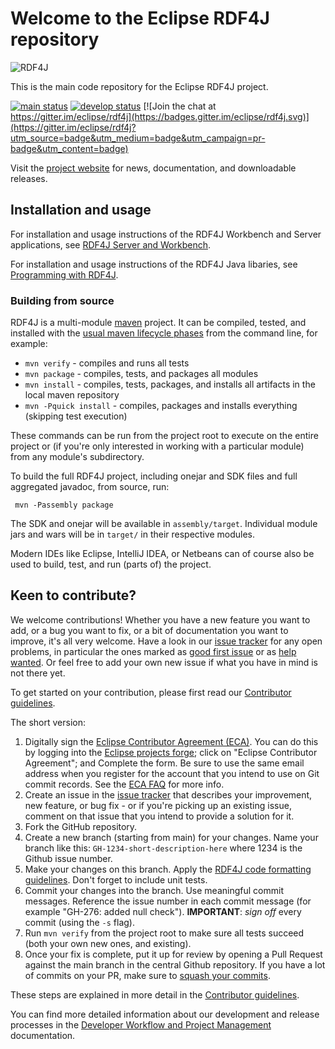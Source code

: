 # Welcome to the Eclipse RDF4J repository

![RDF4J](https://github.com/eclipse/rdf4j/blob/main/site/static/images/rdf4j-logo-orange-114.png)

This is the main code repository for the Eclipse RDF4J project. 

[![main status](https://github.com/eclipse/rdf4j/workflows/main%20status/badge.svg)](https://github.com/eclipse/rdf4j/actions?query=workflow%3A%22main+status%22)
[![develop status](https://github.com/eclipse/rdf4j/workflows/develop%20status/badge.svg)](https://github.com/eclipse/rdf4j/actions?query=workflow%3A%22develop+status%22) [![Join the chat at https://gitter.im/eclipse/rdf4j](https://badges.gitter.im/eclipse/rdf4j.svg)](https://gitter.im/eclipse/rdf4j?utm_source=badge&utm_medium=badge&utm_campaign=pr-badge&utm_content=badge)

Visit the [project website](https://rdf4j.org/) for news, documentation, and downloadable releases.

## Installation and usage

For installation and usage instructions of the RDF4J Workbench and Server applications, see [RDF4J Server and Workbench](https://rdf4j.org/documentation/tools/server-workbench). 

For installation and usage instructions of the RDF4J Java libaries, see [Programming with RDF4J](https://rdf4j.org/documentation/programming). 

### Building from source

RDF4J is a multi-module [maven](https://maven.apache.org/index.html) project. It can be compiled, tested, and installed with the [usual maven lifecycle phases](https://maven.apache.org/guides/introduction/introduction-to-the-lifecycle.html) from the command line, for example:

- `mvn verify` - compiles and runs all tests
- `mvn package` - compiles, tests, and packages all modules
- `mvn install` - compiles, tests, packages, and installs all artifacts in the local maven repository
- `mvn -Pquick install` - compiles, packages and installs everything (skipping test execution)

These commands can be run from the project root to execute on the entire project or (if you're only interested in working with a particular module) from any module's subdirectory. 

To build the full RDF4J project, including onejar and SDK files and full aggregated javadoc, from source, run:

     mvn -Passembly package

The SDK and onejar will be available in `assembly/target`. Individual module jars and wars will be in `target/` in their respective modules. 

Modern IDEs like Eclipse, IntelliJ IDEA, or Netbeans can of course also be used to build, test, and run (parts of) the project. 

## Keen to contribute?

We welcome contributions! Whether you have a new feature you want to add, or a bug you want to fix, or a bit of documentation you want to improve, it's all very welcome. Have a look in our [issue tracker](https://github.com/eclipse/rdf4j/issues) for any open problems, in particular the ones marked as [good first issue](https://github.com/eclipse/rdf4j/issues?q=is%3Aopen+is%3Aissue+label%3A%22good+first+issue%22) or as [help wanted](https://github.com/eclipse/rdf4j/issues?q=is%3Aopen+is%3Aissue+label%3A%22help+wanted%22). Or feel free to add your own new issue if what you have in mind is not there yet.

To get started on your contribution, please first read our [Contributor
guidelines](https://github.com/eclipse/rdf4j/blob/main/.github/CONTRIBUTING.md).

The short version:

1. Digitally sign the [Eclipse Contributor Agreement (ECA)](https://www.eclipse.org/legal/ECA.php). You can do this by logging into the [Eclipse projects forge](http://www.eclipse.org/contribute/cla); click on "Eclipse Contributor Agreement"; and Complete the form. Be sure to use the same email address when you register for the account that you intend to use on Git commit records. See the [ECA FAQ](https://www.eclipse.org/legal/ecafaq.php) for more info. 
2. Create an issue in the [issue tracker](https://github.com/eclipse/rdf4j/issues) that describes your improvement, new feature, or bug fix - or if you're picking up an existing issue, comment on that issue that you intend to provide a solution for it.
3. Fork the GitHub repository.
4. Create a new branch (starting from main) for your changes. Name your branch like this: `GH-1234-short-description-here` where 1234 is the Github issue number.
5. Make your changes on this branch. Apply the [RDF4J code formatting guidelines](https://github.com/eclipse/rdf4j/blob/main/.github/CONTRIBUTING.md#code-formatting). Don't forget to include unit tests.
7. Commit your changes into the branch. Use meaningful commit messages. Reference the issue number in each commit message (for example "GH-276: added null check"). **IMPORTANT**: *sign off* every commit (using the `-s` flag). 
8. Run `mvn verify` from the project root to make sure all tests succeed (both your own new ones, and existing).
9. Once your fix is complete, put it up for review by opening a Pull Request against the main branch in the central Github repository. If you have a lot of commits on your PR, make sure to [squash your commits](https://rdf4j.org/documentation/developer/squashing).

These steps are explained in more detail in the [Contributor
guidelines](https://github.com/eclipse/rdf4j/blob/main/.github/CONTRIBUTING.md).

You can find more detailed information about our development and release processes in the [Developer Workflow and Project Management](https://rdf4j.org/documentation/developer/) documentation.
